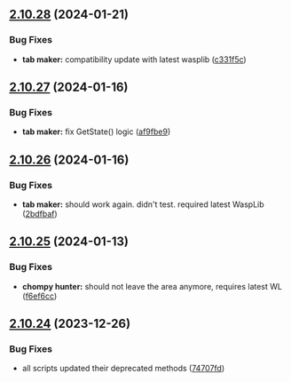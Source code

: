 ## [2.10.28](https://github.com/Torwent/wasp-free/compare/v2.10.27...v2.10.28) (2024-01-21)


### Bug Fixes

* **tab maker:** compatibility update with latest wasplib ([c331f5c](https://github.com/Torwent/wasp-free/commit/c331f5cc35d894e0fab43cde42038a197c7c098e))



## [2.10.27](https://github.com/Torwent/wasp-free/compare/v2.10.26...v2.10.27) (2024-01-16)


### Bug Fixes

* **tab maker:** fix GetState() logic ([af9fbe9](https://github.com/Torwent/wasp-free/commit/af9fbe918c47d556a451cb9cfa9ed26442d1676d))



## [2.10.26](https://github.com/Torwent/wasp-free/compare/v2.10.25...v2.10.26) (2024-01-16)


### Bug Fixes

* **tab maker:** should work again. didn't test. required latest WaspLib ([2bdfbaf](https://github.com/Torwent/wasp-free/commit/2bdfbaf9bd48c97df25356028045273282bd5d19))



## [2.10.25](https://github.com/Torwent/wasp-free/compare/v2.10.24...v2.10.25) (2024-01-13)


### Bug Fixes

* **chompy hunter:** should not leave the area anymore, requires latest WL ([f6ef6cc](https://github.com/Torwent/wasp-free/commit/f6ef6cc6ae006ca9bd30d9971b3996b3d98499ee))



## [2.10.24](https://github.com/Torwent/wasp-free/compare/v2.10.23...v2.10.24) (2023-12-26)


### Bug Fixes

* all scripts updated their deprecated methods ([74707fd](https://github.com/Torwent/wasp-free/commit/74707fd468cfa435eb711087815cb806b177c9eb))



